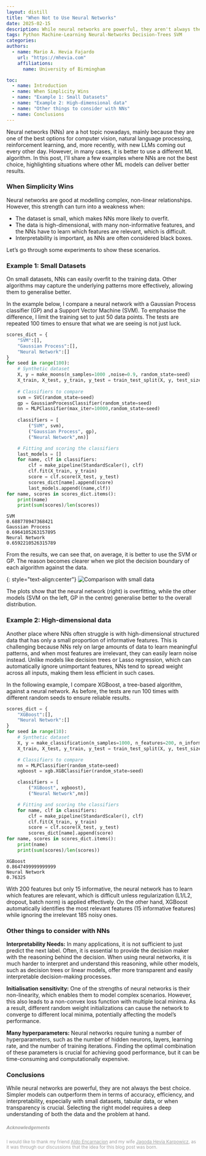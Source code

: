 ```yaml
---
layout: distill
title: "When Not to Use Neural Networks"
date: 2025-02-15
description: While neural networks are powerful, they aren't always the best tool for the job. This post explores cases where simpler models outperform them, with Python code snippets and experiments.
tags: Python Machine-Learning Neural-Networks Decision-Trees SVM
categories: 
authors:
  - name: Mario A. Hevia Fajardo
    url: "https://mhevia.com"
    affiliations:
      name: University of Birmingham

toc:
  - name: Introduction
  - name: When Simplicity Wins
  - name: "Example 1: Small Datasets"
  - name: "Example 2: High-dimensional data"
  - name: "Other things to consider with NNs"
  - name: Conclusions
---
```


Neural networks (NNs) are a hot topic nowadays, mainly because they are one of the best options for computer vision, natural language processing, reinforcement learning, and, more recently, with new LLMs coming out every other day. However, in many cases, it is better to use a different ML algorithm. In this post, I'll share a few examples where NNs are not the best choice, highlighting situations where other ML models can deliver better results.

<!-- 
Neural networks (NNs) often steal the spotlight in data science discussions, thanks to their impressive results in fields like image recognition, natural language processing, and reinforcement learning. This is especially true now with large language models (LLMs) and their widespread applications across various industries. However, there are many times where simpler models are better for the job—they are easier to implement, require less computational power, and often outperform NNs in both performance and efficiency. 

In this post, I'll share a few examples where neural networks are not the best choice, highlighting situations where simpler models can deliver better results. -->

### When Simplicity Wins

Neural networks are good at modelling complex, non-linear relationships. However, this strength can turn into a weakness when:

- The dataset is small, which makes NNs more likely to overfit.
- The data is high-dimensional, with many non-informative features, and the NNs have to learn which features are relevant, which is difficult.
- Interpretability is important, as NNs are often considered black boxes.

Let’s go through some experiments to show these scenarios.


### Example 1: Small Datasets

On small datasets, NNs can easily overfit to the training data. Other algorithms may capture the underlying patterns more effectively, allowing them to generalise better.

In the example below, I compare a neural network with a Gaussian Process classifier (GP) and a Support Vector Machine (SVM). To emphasise the difference, I limit the training set to just 50 data points. The tests are repeated 100 times to ensure that what we are seeing is not just luck.

```python
scores_dict = {
    "SVM":[],
    "Gaussian Process":[],
    "Neural Network":[]
}
for seed in range(100):
    # Synthetic dataset
    X, y = make_moons(n_samples=1000 ,noise=0.9, random_state=seed)
    X_train, X_test, y_train, y_test = train_test_split(X, y, test_size=0.95, random_state=seed)
    
    # Classifiers to compare
    svm = SVC(random_state=seed)
    gp = GaussianProcessClassifier(random_state=seed)
    nn = MLPClassifier(max_iter=10000,random_state=seed)
    
    classifiers = [
        ("SVM", svm),
        ("Gaussian Process", gp),
        ("Neural Network",nn)]

    # Fitting and scoring the classifiers
    last_models = []
    for name, clf in classifiers:
        clf = make_pipeline(StandardScaler(), clf)
        clf.fit(X_train, y_train)
        score = clf.score(X_test, y_test)
        scores_dict[name].append(score)
        last_models.append((name,clf))
for name, scores in scores_dict.items():
    print(name)
    print(sum(scores)/len(scores))
```
```
SVM
0.688778947368421
Gaussian Process
0.6964105263157895
Neural Network
0.6592210526315789
```

From the results, we can see that, on average, it is better to use the SVM or GP. The reason becomes clearer when we plot the decision boundary of each algorithm against the data.

{: style="text-align:center"}
![Comparison with small data](../../../assets/img/blog_images/2025-02-15-when-not-to-use-neural-networks/small_data.png)

The plots show that the neural network (right) is overfitting, while the other models (SVM on the left, GP in the centre) generalise better to the overall distribution.

### Example 2: High-dimensional data

Another place where NNs often struggle is with high-dimensional structured data that has only a small proportion of informative features. This is challenging because NNs rely on large amounts of data to learn meaningful patterns, and when most features are irrelevant, they can easily learn noise instead. Unlike models like decision trees or Lasso regression, which can automatically ignore unimportant features, NNs tend to spread weight across all inputs, making them less efficient in such cases.

In the following example, I compare XGBoost, a tree-based algorithm, against a neural network. As before, the tests are run 100 times with different random seeds to ensure reliable results.

```python
scores_dict = {
    "XGBoost":[],
    "Neural Network":[]
}
for seed in range(10):
    # Synthetic dataset
    X, y = make_classification(n_samples=1000, n_features=200, n_informative=15, n_redundant=15, random_state=seed)
    X_train, X_test, y_train, y_test = train_test_split(X, y, test_size=0.4, random_state=seed)

    # Classifiers to compare
    nn = MLPClassifier(random_state=seed)
    xgboost = xgb.XGBClassifier(random_state=seed)

    classifiers = [
        ("XGBoost", xgboost),
        ("Neural Network",nn)]

    # Fitting and scoring the classifiers
    for name, clf in classifiers:
        clf = make_pipeline(StandardScaler(), clf)
        clf.fit(X_train, y_train)
        score = clf.score(X_test, y_test)
        scores_dict[name].append(score)
for name, scores in scores_dict.items():
    print(name)
    print(sum(scores)/len(scores))
```
```
XGBoost
0.8647499999999999
Neural Network
0.76325
```

With 200 features but only 15 informative, the neural network has to learn which features are relevant, which is difficult unless regularization (L1/L2, dropout, batch norm) is applied effectively. On the other hand, XGBoost automatically identifies the most relevant features (15 informative features) while ignoring the irrelevant 185 noisy ones.

### Other things to consider with NNs

**Interpretability Needs:**  In many applications, it is not sufficient to just predict the next label. Often, it is essential to provide the decision maker with the reasoning behind the decision. When using neural networks, it is much harder to interpret and understand this reasoning, while other models, such as decision trees or linear models, offer more transparent and easily interpretable decision-making processes.

**Initialisation sensitivity:**  One of the strengths of neural networks is their non-linearity, which enables them to model complex scenarios. However, this also leads to a non-convex loss function with multiple local minima. As a result, different random weight initializations can cause the network to converge to different local minima, potentially affecting the model’s performance.

**Many hyperparameters:** Neural networks require tuning a number of hyperparameters, such as the number of hidden neurons, layers, learning rate, and the number of training iterations. Finding the optimal combination of these parameters is crucial for achieving good performance, but it can be time-consuming and computationally expensive. 

### Conclusions

While neural networks are powerful, they are not always the best choice. Simpler models can outperform them in terms of accuracy, efficiency, and interpretability, especially with small datasets, tabular data, or when transparency is crucial. Selecting the right model requires a deep understanding of both the data and the problem at hand.


##### <span style="opacity: 0.4;"><small>Acknowledgements</small></span>

<span style="opacity: 0.4;"><small>I would like to thank my friend [Aldo Encarnacion](https://www.linkedin.com/in/aldo-segura/) and my wife [Jagoda Hevia Karpowicz](https://www.linkedin.com/in/jagoda-karpowicz/), as it was through our discussions that the idea for this blog post was born.</small></span>
